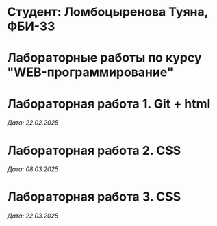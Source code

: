 # Студент: Ломбоцыренова Туяна, ФБИ-33

# Лабораторные работы по курсу "WEB-программирование"

# Лабораторная работа 1. Git + html

*Дата: 22.02.2025*

# Лабораторная работа 2. CSS

*Дата: 08.03.2025*

# Лабораторная работа 3. CSS

*Дата: 22.03.2025*
